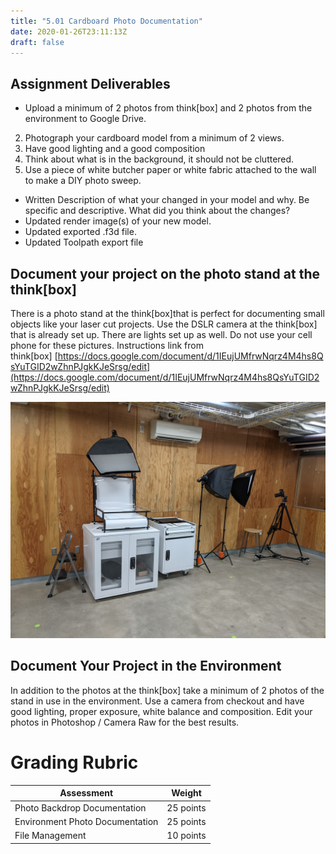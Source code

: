 ```yaml
---
title: "5.01 Cardboard Photo Documentation"
date: 2020-01-26T23:11:13Z
draft: false
---
```


## Assignment Deliverables

- Upload a minimum of 2 photos from think[box] and 2 photos from the environment to Google Drive.

2. Photograph your cardboard model from a minimum of 2 views.
3. Have good lighting and a good composition
4. Think about what is in the background, it should not be cluttered.
5. Use a piece of white butcher paper or white fabric attached to the wall to make a DIY photo sweep.

- Written Description of what your changed in your model and why. Be specific and descriptive. What did you think about the changes?
- Updated render image(s) of your new model.
- Updated exported .f3d file.
- Updated Toolpath export file

## Document your project on the photo stand at the think[box]

There is a photo stand at the think[box]that is perfect for documenting small objects like your laser cut projects. Use the DSLR camera at the think[box] that is already set up. There are lights set up as well. Do not use your cell phone for these pictures. Instructions link from think[box] [https://docs.google.com/document/d/1IEujUMfrwNqrz4M4hs8QsYuTGID2wZhnPJgkKJeSrsg/edit](https://docs.google.com/document/d/1IEujUMfrwNqrz4M4hs8QsYuTGID2wZhnPJgkKJeSrsg/edit)

![thinkbox photo stand](2021-thinkbox-photo-stand.jpg)

## Document Your Project in the Environment

In addition to the photos at the think[box] take a minimum of 2 photos of the stand in use in the environment. Use a camera from checkout and have good lighting, proper exposure, white balance and composition. Edit your photos in Photoshop / Camera Raw for the best results.

# Grading Rubric

| Assessment                      | Weight    |
| ------------------------------- | --------- |
| Photo Backdrop Documentation    | 25 points |
| Environment Photo Documentation | 25 points |
| File Management                 | 10 points |
